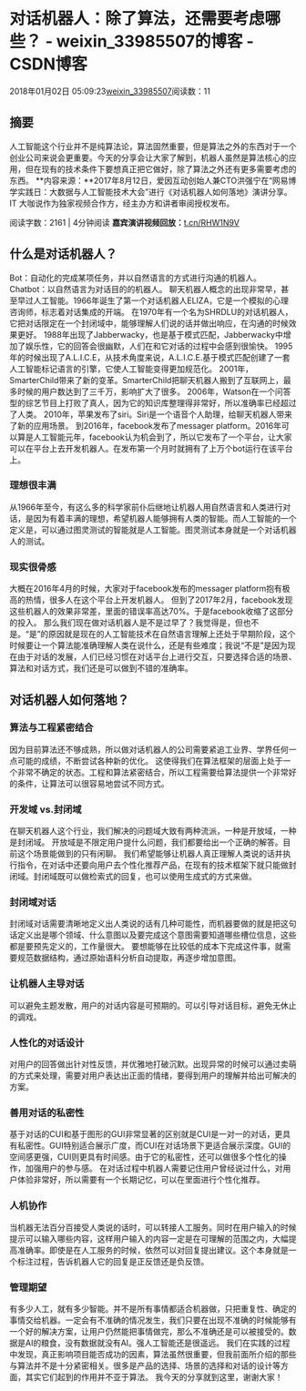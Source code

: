# 对话机器人：除了算法，还需要考虑哪些？ - weixin_33985507的博客 - CSDN博客
2018年01月02日 05:09:23[weixin_33985507](https://me.csdn.net/weixin_33985507)阅读数：11

## **摘要**
人工智能这个行业并不是纯算法论，算法固然重要，但是算法之外的东西对于一个创业公司来说会更重要。今天的分享会让大家了解到，机器人虽然是算法核心的应用，但在现有的技术条件下要想真正把它做好，除了算法之外还有更多需要考虑的东西。
**内容来源：**2017年8月12日，爱因互动创始人兼CTO洪强宁在“网易博学实践日：大数据与人工智能技术大会”进行《对话机器人如何落地》演讲分享。IT 大咖说作为独家视频合作方，经主办方和讲者审阅授权发布。

阅读字数：2161 | 4分钟阅读
**嘉宾演讲视频回放：**[t.cn/RHW1N9V](https://link.juejin.im?target=http%3A%2F%2Ft.cn%2FRHW1N9V)
## **什么是对话机器人？**
Bot：自动化的完成某项任务，并以自然语言的方式进行沟通的机器人。
Chatbot：以自然语言为对话目的的机器人。
聊天机器人概念的出现非常早，甚至早过人工智能。1966年诞生了第一个对话机器人ELIZA，它是一个模拟的心理咨询师，标志着对话集成的开端。
在1970年有一个名为SHRDLU的对话机器人，它把对话限定在一个封闭域中，能够理解人们说的话并做出响应，在沟通的时候效果更好。
1988年出现了Jabberwacky，也是基于模式匹配，Jabberwacky中增加了娱乐性，它的回答会很幽默，人们在和它对话的过程中会感到很愉快。
1995年的时候出现了A.L.I.C.E，从技术角度来说，A.L.I.C.E.基于模式匹配创建了一套人工智能标记语言的引擎，它使人工智能变得更加规范化。
2001年，SmarterChild带来了新的变革。SmarterChild把聊天机器人搬到了互联网上，最多时候的用户数达到了三千万，影响扩大了很多。
2006年，Watson在一个问答型的综艺节目上打败了真人，因为它的知识库整理得非常好，所以准确率已经超过了人类。
2010年，苹果发布了siri。Siri是一个语音个人助理，给聊天机器人带来了新的应用场景。
到2016年，facebook发布了messager platform。2016年可以算是人工智能元年，facebook认为机会到了，所以它发布了一个平台，让大家可以在平台上去开发机器人。在发布第一个月时就拥有了上万个bot运行在该平台上。
### 理想很丰满
从1966年至今，有这么多的科学家前仆后继地让机器人用自然语言和人类进行对话，是因为有着丰满的理想，希望机器人能够拥有人类的智能。而人工智能的一个定义是，可以通过图灵测试的智能就是人工智能。图灵测试本身就是一个对话机器人的测试。
### 现实很骨感
大概在2016年4月的时候，大家对于facebook发布的messager platform抱有极高的热情，很多人在这个平台上开发机器人。
但到了2017年2月，facebook发现这些机器人的效果非常差，里面的错误率高达70%。于是facebook收缩了这部分的投入。
那么我们现在做对话机器人是不是过早了？我觉得是，但也不是。“是”的原因就是现在的人工智能技术在自然语言理解上还处于早期阶段，这个时候要让一个算法能准确理解人类在说什么，还是有些难度；我说“不是”是因为现在由于对话的发展，人们已经习惯在对话平台上进行交互，只要选择合适的场景、算法和对话方式，我们还是可以做到不错的准确率。
## 对话机器人如何落地？
### 算法与工程紧密结合
因为目前算法还不够成熟，所以做对话机器人的公司需要紧追工业界、学界任何一点可能的成绩，不断尝试各种新的优化。
这使得我们在算法框架的层面上处于一个非常不确定的状态。工程和算法紧密结合，所以工程需要给算法提供一个非常好的条件，让算法可以很容易地尝试不同方式。
### 开发域 vs.封闭域
在聊天机器人这个行业，我们解决的问题域大致有两种流派，一种是开放域，一种是封闭域。
开放域是不限定用户提什么问题，我们都要给出一个正确的解答。目前这个场景能做到的只有闲聊。
我们希望能够让机器人真正理解人类说的话并执行指令，在对话中还要向用户去个性化推荐产品，在现有的技术框架下就只能做封闭域。封闭域既可以做检索式的回复，也可以使用生成式的方式来做。
### 封闭域对话
封闭域对话需要清晰地定义出人类说的话有几种可能性，而机器要做的就是把这句话定义出是哪个领域、什么意图以及要完成这个意图需要知道哪些槽位信息，这些都是要预先定义的，工作量很大。
要想能够在比较低的成本下完成这件事，就需要规范数据结构，通过原始语料分析自动提取，再逐步增加意图。
### 让机器人主导对话
可以避免主题发散，用户的对话内容是可预期的。可以引导对话目标，避免无休止的调戏。
### 人性化的对话设计
对用户的回答做出针对性反馈，并优雅地打破沉默。出现异常的时候可以通过卖萌的方式来处理，需要对用户表达出正面的情绪，要得到用户的理解并给出可解决的方案。
### 善用对话的私密性
基于对话的CUI和基于图形的GUI非常显著的区别就是CUI是一对一的对话，更具有私密性。GUI特别适合展示广度，而CUI在对话场景下更适合展示深度。GUI的空间感更强，CUI则更具有时间感。由于它的私密性，还可以做很多个性化的操作，加强用户的参与感。
在对话过程中机器人需要记住用户曾经说过什么，对用户体验非常好，所以需要有一个长期记忆，可以在里面进行个性化推荐。
### 人机协作
当机器无法百分百接受人类说的话时，可以转接人工服务。同时在用户输入的时候提示可以输入哪些内容，这样用户输入的内容一定是在可理解的范围之内，大幅提高准确率。即使是在人工服务的时候，依然可以对回复提出建议。这个本身就是一个标注过程，告诉机器人它的回复是正反馈还是负反馈。
### 管理期望
有多少人工，就有多少智能。并不是所有事情都适合机器做，只把重复性、确定的事情交给机器。一定会有不准确的情况发生，我们只要在出现不准确的时候能够有一个好的解决方案，让用户仍然能把事情做完，那么不准确还是可以被接受的。数据是AI的粮食，没有数据就没有AI。强人工智能还是很遥远。
我们在实践的过程中发现，真正影响项目能否成功的因素，算法虽然很重要，但我前面所介绍的那些与算法并不是十分紧密相关。很多是产品的选择、场景的选择和对话的设计等方面，其实它们起到的作用并不亚于算法。
我今天的分享就到这里，谢谢大家！
